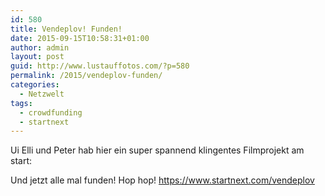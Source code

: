 ```yaml
---
id: 580
title: Vendeplov! Funden!
date: 2015-09-15T10:58:31+01:00
author: admin
layout: post
guid: http://www.lustauffotos.com/?p=580
permalink: /2015/vendeplov-funden/
categories:
  - Netzwelt
tags:
  - crowdfunding
  - startnext
---
```

Ui Elli und Peter hab hier ein super spannend klingentes Filmprojekt am start:



Und jetzt alle mal funden! Hop hop! <https://www.startnext.com/vendeplov>